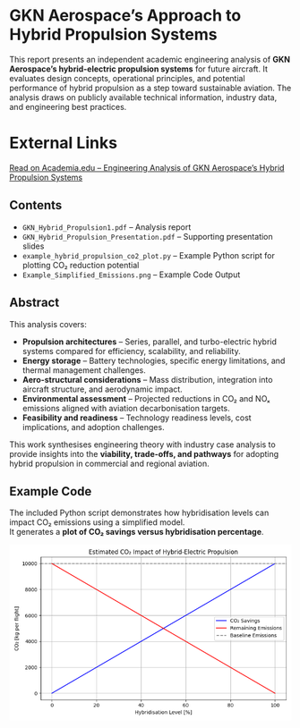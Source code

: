 # GKN Aerospace’s Approach to Hybrid Propulsion Systems

This report presents an independent academic engineering analysis of **GKN Aerospace’s hybrid-electric propulsion systems** for future aircraft. It evaluates design concepts, operational principles, and potential performance of hybrid propulsion as a step toward sustainable aviation. The analysis draws on publicly available technical information, industry data, and engineering best practices.

# External Links

[Read on Academia.edu – Engineering Analysis of GKN Aerospace’s Hybrid Propulsion Systems](https://www.academia.edu/143425510/Engineering_Analysis_of_GKN_Aerospace_s_Hybrid_Propulsion_Systems_for_Next_Generation_Aircraft)

## Contents
- `GKN_Hybrid_Propulsion1.pdf` – Analysis report  
- `GKN_Hybrid_Propulsion_Presentation.pdf` – Supporting presentation slides  
- `example_hybrid_propulsion_co2_plot.py` – Example Python script for plotting CO₂ reduction potential  
- `Example_Simplified_Emissions.png` – Example Code Output

## Abstract
This analysis covers:
- **Propulsion architectures** – Series, parallel, and turbo-electric hybrid systems compared for efficiency, scalability, and reliability.  
- **Energy storage** – Battery technologies, specific energy limitations, and thermal management challenges.  
- **Aero-structural considerations** – Mass distribution, integration into aircraft structure, and aerodynamic impact.  
- **Environmental assessment** – Projected reductions in CO₂ and NOₓ emissions aligned with aviation decarbonisation targets.  
- **Feasibility and readiness** – Technology readiness levels, cost implications, and adoption challenges.  

This work synthesises engineering theory with industry case analysis to provide insights into the **viability, trade-offs, and pathways** for adopting hybrid propulsion in commercial and regional aviation.

## Example Code
The included Python script demonstrates how hybridisation levels can impact CO₂ emissions using a simplified model.  
It generates a **plot of CO₂ savings versus hybridisation percentage**.  

![Example Code Output](Example_Simplified_Emissions.png)
